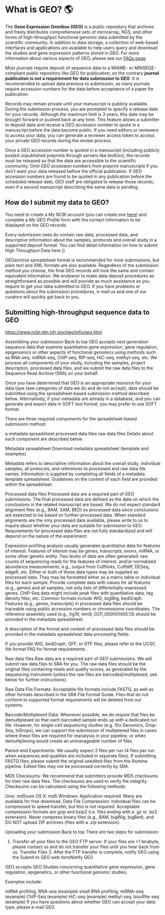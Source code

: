 # What is GEO? :earth_americas:

The **Gene Expression Omnibus (GEO)** is a public repository that archives and freely distributes comprehensive sets of microarray, NGS, and other forms of high-throughput functional genomic data submitted by the scientific community. In addition to data storage, a collection of web-based interfaces and applications are available to help users query and download the studies and gene expression patterns stored in GEO. For more information about various aspects of GEO, please see our [FAQs page](https://www.ncbi.nlm.nih.gov/geo/info/faq.html#what).

Most journals require deposit of sequence data to a MIAME- or MINSEQE-compliant public repository like GEO for publication; on the contrary **journal publication is not a requirement for data submission to GEO**. It is recommended to upload data previous to submission, as many journals require accession numbers for the data before acceptance of a paper for publication. 

Records may remain private until your manuscript is publicly available. During the submission process, you are prompted to specify a release date for your records. Although the maximum limit is 3 years, this date may be brought forward or pushed back at any time. This feature allows a submitter to deposit data and receive a GEO accession number to quote in a manuscript before the data become public. If you need editors or reviewers to access your data, you can generate a reviewer access token to access your private GEO records during the review process. 

Once a GEO accession number is quoted in a manuscript (including publicly posted unpublished preprints through servers like bioRxiv), the records must be released so that the data are accessible to the scientific community. Omit GEO accession numbers from preprint manuscripts if you don’t want your data released before the official publication. If GEO accession numbers are found to be quoted in any publication before the scheduled release date, GEO staff are obligated to release those records, even if a second manuscript describing the same data is pending.

## How do I submit my data to GEO?
You need to create a _My NCBI_ account (you can create one [here](https://www.ncbi.nlm.nih.gov/account/register/?back_url=/geo/submitter/)) and complete a _My GEO Profile_ form with the contact information to be displayed on the GEO records.

Every submission nees do contain raw data, processed data, and descriptive information about the samples, protocols and overall study in a supported deposit format. You can find detail information on how to submit High Throughput Data here ()

GEOarchive spreadsheet format is recommended for most submissions, but plain text and XML formats are also available. Regardless of the submission method you choose, the final GEO records will look the same and contain equivalent information. We endeavor to make data deposit procedures as straightforward as possible and will provide as much assistance as you require to get your data submitted to GEO. If you have problems or questions about the submission procedures, e-mail us and one of our curators will quickly get back to you.


## Submitting high-throughput sequence data to GEO
https://www.ncbi.nlm.nih.gov/geo/info/seq.html

Assembling your submission Back to top
GEO accepts next generation sequence data that examine quantitative gene expression, gene regulation, epigenomics or other aspects of functional genomics using methods such as RNA-seq, miRNA-seq, ChIP-seq, RIP-seq, HiC-seq, methyl-seq, etc. We process all components of your study, including the samples, project description, processed data files, and we submit the raw data files to the Sequence Read Archive (SRA) on your behalf.

Once you have determined that GEO is an appropriate resource for your data type (see categories of data we do and do not accept), data should be submitted using the spreadsheet-based submission method described below. Alternatively, if your metadata are already in a database, and you can generate and export data in SOFT text format, you may prefer to use SOFT format.

There are three required components for the spreadsheet-based submission method:

a metadata spreadsheet
processed data files
raw data files
Details about each component are described below.

Metadata spreadsheet
Download metadata spreadsheet (template and examples)

Metadata refers to descriptive information about the overall study, individual samples, all protocols, and references to processed and raw data file names. Information is supplied by completing all fields of a metadata template spreadsheet. Guidelines on the content of each field are provided within the spreadsheet.

Processed data files
Processed data are a required part of GEO submissions. The final processed data are defined as the data on which the conclusions in the related manuscript are based. We do not expect standard alignment files (e.g., BAM, SAM, BED) as processed data since conclusions are expected to be based on further-processed data. When standard alignments are the only processed data available, please write to us to inquire about whether your data are suitable for submission to GEO. Requirements for processed data files are not fully standardized and will depend on the nature of the experiment:

Expression profiling analysis usually generates quantitative data for features of interest. Features of interest may be genes, transcripts, exons, miRNA, or some other genetic entity. Two levels of data are often generated:
raw counts of sequencing reads for the features of interest, and/or
normalized abundance measurements, e.g., output from Cufflinks, Cuffdiff, DESeq, edgeR, etc.
Either or both of these data types may be supplied as processed data. They may be formatted either as a matrix table or individual files for each sample. Provide complete data with values for all features (e.g., genes) and all samples, not only lists of differentially-expressed genes.
ChIP-Seq data might include peak files with quantitative data, tag density files, etc. Common formats include WIG, bigWig, bedGraph.
Features (e.g., genes, transcripts) in processed data files should be traceable using public accession numbers or chromosome coordinates. The reference assembly used (e.g., hg19, mm9, GCF_000001405.13) should be provided in the metadata spreadsheet.

A description of the format and content of processed data files should be provided in the metadata spreadsheet data processing fields.

If you provide WIG, bedGraph, GFF, or GTF files, please refer to the UCSC file format FAQ for format requirements.

Raw data files
Raw data are a required part of GEO submissions. We will submit raw data files to SRA for you. The raw data files should be the original files containing reads and quality scores, as generated by the sequencing instrument (unless the raw files are barcoded/multiplexed, see below for further instructions).

Raw Data File Formats: Acceptable file formats include FASTQ, as well as other formats described in the SRA File Format Guide. Files that do not conform to supported format requirements will be deleted from our systems.

Barcode/Multiplexed Data: Whenever possible, we do require that files be demultiplexed so that each barcoded sample ends up with a dedicated run file. However, for single-cell sequencing studies (e.g. 10x Genomics, Drop-Seq, InDrops), we can support the submission of multiplexed files in cases where these files are required for reanalysis in your pipeline, or when demultiplexing would create an unmanageable number of files.

Paired-end Experiments: We usually expect 2 files per run (4 files per run when sequences and qualities are included in separate files). If submitting FASTQ files, please submit the original unedited files from the Illumina pipeline. Edited files may not be processed correctly by SRA.

MD5 Checksums: We recommend that submitters provide MD5 checksums for their raw data files. The checksums are used to verify file integrity. Checksums can be calculated using the following methods:

Unix: md5sum <file>
OS X: md5 <file>
Windows: Application required. Many are available for free download.
Data File Compression: Individual files can be compressed to speed transfer, but this is not required. Acceptable compression formats are gzip and bzip2 (i.e. files ending with a .gz or .bz2 extension). Never compress binary files (e.g., BAM, bigWig, bigBed), and DO NOT upload ZIP archives (files with a .zip extension).

Uploading your submission Back to top
There are two steps for submission:

1. Transfer all your files to the GEO FTP server. 
If your files are >1 terabyte, please contact us and do not transfer your files until you hear back from us. Transfer Files	2. After the FTP transfer is complete, notify GEO using the Submit to GEO web formNotify GEO


GEO accepts	GEO
Studies concerning quantitative gene expression, gene regulation, epigenetics, or other functional genomic studies.

Examples include:

mRNA profiling, RNA-seq (example)
small RNA profiling, miRNA-seq (example)
ChIP-Seq (example)
HiC-seq (example)
methyl-seq, bisulfite-seq (example)
If you have questions about whether GEO can accept your data type, please e-mail GEO.
